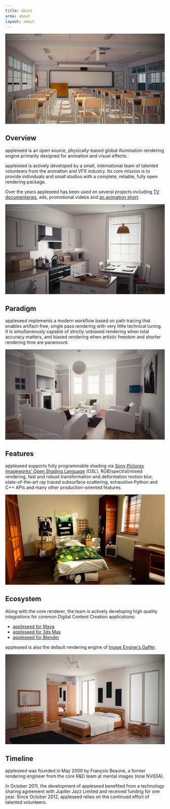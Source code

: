 ```yaml
---
title: About
area: about
layout: about
---
```


![Japanese Classroom by Blend Swap user [NovaZeeke](http://www.blendswap.com/users/view/NovaZeeke)](/img/renders/classroom.jpg)

## Overview

appleseed is an open source, physically-based global illumination rendering engine primarily designed for animation and visual effects.

appleseed is actively developed by a small, international team of talented volunteers from the animation and VFX industry. Its core mission is to provide individuals and small studios with a complete, reliable, fully open rendering package.

Over the years appleseed has been used on several projects including [TV documentaries](https://vimeo.com/81199785), ads, promotional videos and [an animation short](http://www.fetchaveryshortfilm.com/).

![Country Kitchen by Blend Swap user [Jay-Artist](http://www.blendswap.com/user/Jay-Artist)](/img/renders/kitchen.jpg)

## Paradigm

appleseed implements a modern workflow based on path tracing that enables artifact-free, single pass rendering with very little technical tuning. It is simultaneously capable of strictly unbiased rendering when total accuracy matters, and biased rendering when artistic freedom and shorter rendering time are paramount.

![The White Room by Blend Swap user [Jay-Artist](http://www.blendswap.com/user/Jay-Artist)](/img/renders/living-room-2.jpg)

## Features

appleseed supports fully programmable shading via [Sony Pictures Imageworks' Open Shading Language](https://github.com/imageworks/OpenShadingLanguage) (OSL), RGB/spectral/mixed rendering, fast and robust transformation and deformation motion blur, state-of-the-art ray traced subsurface scattering, exhaustive Python and C++ APIs and many other production-oriented features.

![The Bedroom scene from [3dRender.com Lighting Challenge #21](http://forums.cgsociety.org/showthread.php?t=829311)](/img/renders/bedroom.jpg)

## Ecosystem

Along with the core renderer, the team is actively developing high quality integrations for common Digital Content Creation applications:

- [appleseed for Maya](https://github.com/appleseedhq/appleseed-maya)
- [appleseed for 3ds Max](https://github.com/appleseedhq/appleseed-max)
- [appleseed for Blender](https://github.com/appleseedhq/blenderseed)

appleseed is also the default rendering engine of [Image Engine's Gaffer](http://www.gafferhq.org/).

![Bedroom by Blend Swap user [SlykDrako](http://www.blendswap.com/user/SlykDrako)](/img/renders/bedroom-2.jpg)

## Timeline

appleseed was founded in May 2009 by François Beaune, a former rendering engineer from the core R&D team at mental images (now NVIDIA).

In October 2011, the development of appleseed benefited from a technology sharing agreement with Jupiter Jazz Limited and received funding for one year. Since October 2012, appleseed relies on the continued effort of talented volunteers.
